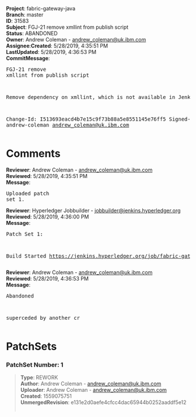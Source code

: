<strong>Project</strong>: fabric-gateway-java</br><strong>Branch</strong>: master<br><strong>ID</strong>: 31583<br><strong>Subject</strong>: FGJ-21 remove xmllint from publish script<br><strong>Status</strong>: ABANDONED<br><strong>Owner</strong>: Andrew Coleman - andrew_coleman@uk.ibm.com<br><strong>Assignee</strong>:<strong>Created</strong>: 5/28/2019, 4:35:51 PM<br><strong>LastUpdated</strong>: 5/28/2019, 4:36:53 PM<br><strong>CommitMessage</strong>:<br><pre>FGJ-21 remove xmllint from publish script

Remove dependency on xmllint, which is not available in Jenkins

Change-Id: I513693eacd4b7e15c9f73b88a5e8551145e76ff5
Signed-off-by: andrew-coleman <andrew_coleman@uk.ibm.com>
</pre><h1>Comments</h1><strong>Reviewer</strong>: Andrew Coleman - andrew_coleman@uk.ibm.com<br><strong>Reviewed</strong>: 5/28/2019, 4:35:51 PM<br><strong>Message</strong>: <pre>Uploaded patch set 1.</pre><strong>Reviewer</strong>: Hyperledger Jobbuilder - jobbuilder@jenkins.hyperledger.org<br><strong>Reviewed</strong>: 5/28/2019, 4:36:00 PM<br><strong>Message</strong>: <pre>Patch Set 1:

Build Started https://jenkins.hyperledger.org/job/fabric-gateway-java-verify-x86_64/44/</pre><strong>Reviewer</strong>: Andrew Coleman - andrew_coleman@uk.ibm.com<br><strong>Reviewed</strong>: 5/28/2019, 4:36:53 PM<br><strong>Message</strong>: <pre>Abandoned

superceded by another cr</pre><h1>PatchSets</h1><h3>PatchSet Number: 1</h3><blockquote><strong>Type</strong>: REWORK<br><strong>Author</strong>: Andrew Coleman - andrew_coleman@uk.ibm.com<br><strong>Uploader</strong>: Andrew Coleman - andrew_coleman@uk.ibm.com<br><strong>Created</strong>: 1559075751<br><strong>UnmergedRevision</strong>: e131e2d0aefe4cfcc4dac65944b0252aaddf5e12<br><br></blockquote>